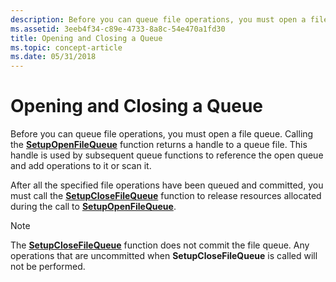 ```yaml
---
description: Before you can queue file operations, you must open a file queue. Calling the SetupOpenFileQueue function returns a handle to a queue file. This handle is used by subsequent queue functions to reference the open queue and add operations to it or scan it.
ms.assetid: 3eeb4f34-c89e-4733-8a8c-54e470a1fd30
title: Opening and Closing a Queue
ms.topic: concept-article
ms.date: 05/31/2018
---
```


# Opening and Closing a Queue

Before you can queue file operations, you must open a file queue. Calling the [**SetupOpenFileQueue**](/windows/desktop/api/Setupapi/nf-setupapi-setupopenfilequeue) function returns a handle to a queue file. This handle is used by subsequent queue functions to reference the open queue and add operations to it or scan it.

After all the specified file operations have been queued and committed, you must call the [**SetupCloseFileQueue**](/windows/desktop/api/Setupapi/nf-setupapi-setupclosefilequeue) function to release resources allocated during the call to [**SetupOpenFileQueue**](/windows/desktop/api/Setupapi/nf-setupapi-setupopenfilequeue).

> [!Note]  
> The [**SetupCloseFileQueue**](/windows/desktop/api/Setupapi/nf-setupapi-setupclosefilequeue) function does not commit the file queue. Any operations that are uncommitted when **SetupCloseFileQueue** is called will not be performed.

 

 

 



